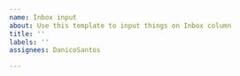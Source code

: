 ```yaml
---
name: Inbox input
about: Use this template to input things on Inbox column
title: ''
labels: ''
assignees: DanicoSantos

---
```



